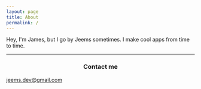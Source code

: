 ```yaml
---
layout: page
title: About
permalink: /
---
```


Hey, I'm James, but I go by Jeems sometimes. I make cool apps from time to time.

<hr>

<h3 align="center">Contact me</h3>

[jeems.dev@gmail.com](mailto:jeems.dev@gmail.com)